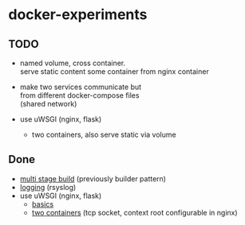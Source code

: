 # docker-experiments

## TODO

* named volume, cross container.  
  serve static content some container from nginx container

* make two services communicate but  
  from different docker-compose files  
  (shared network)

* use uWSGI (nginx, flask)
    * two containers, also serve static via volume

## Done

* [multi stage build](./multi-stage-build/) (previously builder pattern)
* [logging](./logging) (rsyslog)
* use uWSGI (nginx, flask)
    * [basics](./wsgi-0)
    * [two containers](./wsgi) (tcp socket, context root configurable in nginx)
